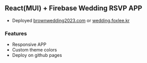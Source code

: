 ## React(MUI) + Firebase Wedding RSVP APP
- Deployed [brownwedding2023.com](#brownwedding2023.com) or [wedding.foxlee.kr](#wedding.foxlee.kr)
### Features
- Responsive APP
- Custom theme colors
- Deploy on github pages
  